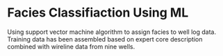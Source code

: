 # Facies Classifiaction Using ML
Using support vector machine algorithm to assign facies to well log data. Training data has been assembled based on expert core description combined with wireline data from nine wells.
